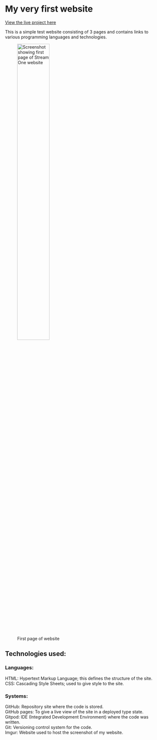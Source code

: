 # My very first website

[View the live project here](https://domsq.github.io/my-full-template/)

This is a simple test website consisting of 3 pages and contains links to various programming languages and technologies.

<figure>
<img src="https://imgur.com/zkxnFjZ.jpg" alt="Screenshot showing first page of Stream One website" height="50%" width="50%">
<figcaption>First page of website</figcaption>
</figure>

## Technologies used:

### Languages:

HTML: Hypertext Markup Language; this defines the structure of the site.
<br>
CSS: Cascading Style Sheets; used to give style to the site.

### Systems:

GitHub: Repository site where the code is stored.
<br>
GitHub pages: To give a live view of the site in a deployed type state.
<br>
Gitpod: IDE (Integrated Development Environment) where the code was written.
<br>
Git: Versioning control system for the code.
<br>
Imgur: Website used to host the screenshot of my website. 


